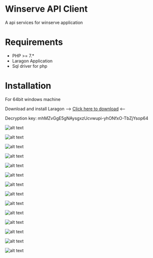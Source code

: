 Winserve API Client
=======================

A api services for winserve application

Requirements
============

* PHP >= 7.*
* Laragon Application
* Sql driver for php

Installation
============

For 64bit windows machine 


Download and install Laragon --> 
[Click here to download](https://mega.nz/#!Xf5CyAiT) <-- 

Decryption key: mhMZvGgE5gNAysgxzUcvwupi-yhONfxO-TbZjYsop64

![alt text](https://github.com/davidgualvez/enoc-loyalty-api/blob/master/installation/laragon%20window.png)

![alt text](https://github.com/davidgualvez/enoc-loyalty-api/blob/master/installation/cmdr-cd-to-directory.png)

![alt text](https://github.com/davidgualvez/enoc-loyalty-api/blob/master/installation/cmdr-composer-install.png)

![alt text](https://github.com/davidgualvez/enoc-loyalty-api/blob/master/installation/cmdr-copying-env.png)

![alt text](https://github.com/davidgualvez/enoc-loyalty-api/blob/master/installation/cmdr-key-generate.png)

![alt text](https://github.com/davidgualvez/enoc-loyalty-api/blob/master/installation/cmdr-editing-env-for-db-credential.png)

![alt text](https://github.com/davidgualvez/enoc-loyalty-api/blob/master/installation/cmdr-update-env.png)

![alt text](https://github.com/davidgualvez/enoc-loyalty-api/blob/master/installation/cmdr-config-cache.png) 

![alt text](https://github.com/davidgualvez/enoc-loyalty-api/blob/master/installation/php-sql-driver-dll.png) 

![alt text](https://github.com/davidgualvez/enoc-loyalty-api/blob/master/installation/selecting-sql-driver.png)

![alt text](https://github.com/davidgualvez/enoc-loyalty-api/blob/master/installation/clicking-settings.png)

![alt text](https://github.com/davidgualvez/enoc-loyalty-api/blob/master/installation/laragon-auto-startup-config.png)

![alt text](https://github.com/davidgualvez/enoc-loyalty-api/blob/master/installation/laragon-starting-server.png)

![alt text](https://github.com/davidgualvez/enoc-loyalty-api/blob/master/installation/done.png)